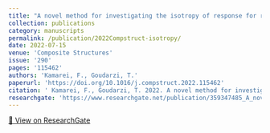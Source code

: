 ```yaml
---
title: "A novel method for investigating the isotropy of response for randomly generated unit cells of particulate composites"
collection: publications
category: manuscripts
permalink: /publication/2022Compstruct-isotropy/
date: 2022-07-15
venue: 'Composite Structures'
issue: '290'
pages: '115462'
authors: 'Kamarei, F., Goudarzi, T.'
paperurl: 'https://doi.org/10.1016/j.compstruct.2022.115462'
citation: ' Kamarei, F., Goudarzi, T. 2022. A novel method for investigating the isotropy of response for randomly generated unit cells of particulate composites. Composite Structures 290, 115462.'
researchgate: 'https://www.researchgate.net/publication/359347485_A_novel_method_for_investigating_the_isotropy_of_response_for_randomly_generated_unit_cells_of_particulate_composites'
---
```

[🔗 View on ResearchGate](https://www.researchgate.net/publication/359347485_A_novel_method_for_investigating_the_isotropy_of_response_for_randomly_generated_unit_cells_of_particulate_composites)
